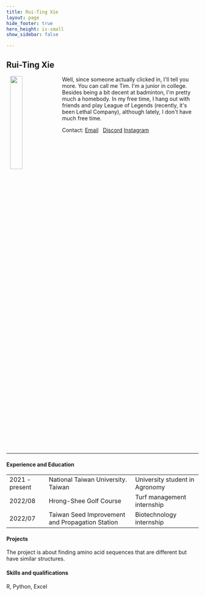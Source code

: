 ```yaml
---
title: Rui-Ting Xie
layout: page
hide_footer: true
hero_height: is-small
show_sidebar: false

---
```


## Rui-Ting Xie

<img src="{{site.url}}/img/rui_ting_xie.jpg" align="left" hspace="10" width="25%">
Well, since someone actually clicked in, I'll tell you more. You can call me Tim. I'm a junior in college. Besides being a bit decent at badminton, I'm pretty much a homebody. In my free time, I hang out with friends and play League of Legends (recently, it's been Lethal Company), although lately, I don't have much free time.

Contact:
<i class="fas fa-at"></i> [Email](mailto:b10601006@ntu.edu.tw)  
<i class="fa-brands fa-discord"></i> [Discord](discordapp.com/users/810902904071651428)
<i class="fa-brands fa-instagram"></i> [Instagram](https://www.instagram.com/godtim_hsieh?igsh=MWI3NGo3ZDJldHM5YQ%3D%3D&utm_source=qr)

<!--
<i class="fab fa-github"></i> [Github]()  
<i class="fab fa-linkedin"></i> [LinkedIn]()
<i class="fab fa-google"></i> [Google Scholar]()  
-->

<br clear="all">
<hr class="solid">

#### Experience and Education

| | | |
| --- | --- | --- |
| 2021 - present  | National Taiwan University.  Taiwan |  University student in Agronomy |
| 2022/08 | Hrong-Shee Golf Course | Turf management internship |
| 2022/07 | Taiwan Seed Improvement and Propagation Station | Biotechnology internship |

#### Projects

The project is about finding amino acid sequences that are different but have similar structures.

#### Skills and qualifications

R, Python, Excel
